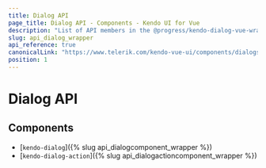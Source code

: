 ```yaml
---
title: Dialog API
page_title: Dialog API - Components - Kendo UI for Vue
description: "List of API members in the @progress/kendo-dialog-vue-wrapper package, part of Kendo UI for Vue."
slug: api_dialog_wrapper
api_reference: true
canonicalLink: "https://www.telerik.com/kendo-vue-ui/components/dialogs/api/"
position: 1
---
```


# Dialog API

## Components

* [`kendo-dialog`]({% slug api_dialogcomponent_wrapper %})
* [`kendo-dialog-action`]({% slug api_dialogactioncomponent_wrapper %})

